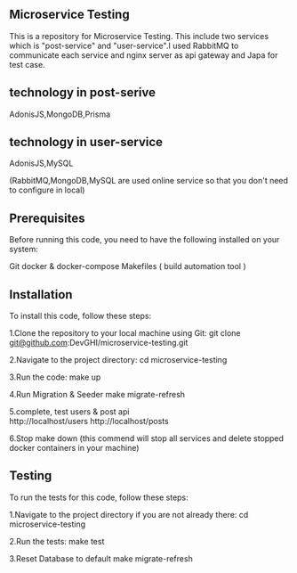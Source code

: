 Microservice Testing
-----
This is a repository for Microservice Testing. This include two services which is "post-service" and "user-service".I used RabbitMQ to communicate each service and nginx server as api gateway and Japa for test case.

technology in post-serive
----
AdonisJS,MongoDB,Prisma

technology in user-service
-----
AdonisJS,MySQL

(RabbitMQ,MongoDB,MySQL are used online service so that you don't need to configure in local)



Prerequisites
---
Before running this code, you need to have the following installed on your system:

Git
docker & docker-compose
Makefiles ( build automation tool )


Installation
----
To install this code, follow these steps:

1.Clone the repository to your local machine using Git:
git clone git@github.com:DevGHI/microservice-testing.git

2.Navigate to the project directory:
cd microservice-testing

3.Run the code:
make up

4.Run Migration & Seeder
make migrate-refresh

5.complete, test users & post api  
http://localhost/users
http://localhost/posts

6.Stop
make down (this commend will stop all services and delete stopped docker containers in your machine)


Testing
----
To run the tests for this code, follow these steps:

1.Navigate to the project directory if you are not already there:
cd microservice-testing

2.Run the tests:
make test

3.Reset Database to default
make migrate-refresh

